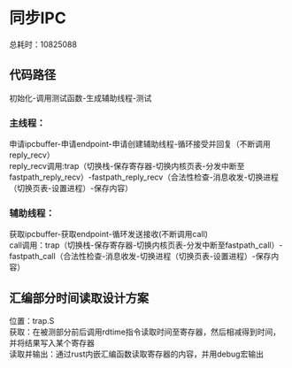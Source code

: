 # 同步IPC
总耗时：10825088  

## 代码路径
初始化-调用测试函数-生成辅助线程-测试  
### 主线程：
申请ipcbuffer-申请endpoint-申请创建辅助线程-循环接受并回复（不断调用reply_recv）  
reply_recv调用:trap（切换栈-保存寄存器-切换内核页表-分发中断至fastpath_reply_recv）-fastpath_reply_recv（合法性检查-消息收发-切换进程（切换页表-设置进程）-保存内容）
### 辅助线程：
获取ipcbuffer-获取endpoint-循环发送接收(不断调用call)  
call调用：trap（切换栈-保存寄存器-切换内核页表-分发中断至fastpath_call）-fastpath_call（合法性检查-消息收发-切换进程（切换页表-设置进程）-保存内容）
## 汇编部分时间读取设计方案
位置：trap.S  
获取：在被测部分前后调用rdtime指令读取时间至寄存器，然后相减得到时间，并将结果写入某个寄存器  
读取并输出：通过rust内嵌汇编函数读取寄存器的内容，并用debug宏输出

